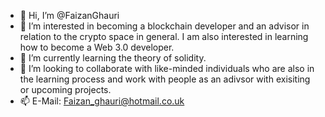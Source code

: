 - 👋 Hi, I’m @FaizanGhauri
- 👀 I’m interested in becoming a blockchain developer and an advisor in relation to the crypto space in general. I am also interested in learning how to become a Web 3.0 developer.
- 🌱 I’m currently learning the theory of solidity.
- 💞️ I’m looking to collaborate with like-minded individuals who are also in the learning process and work with people as an adivsor with exisiting or upcoming projects. 
- 📫 E-Mail: Faizan_ghauri@hotmail.co.uk

<!---
FaizanGhauri/FaizanGhauri is a ✨ special ✨ repository because its `README.md` (this file) appears on your GitHub profile.
You can click the Preview link to take a look at your changes.
--->
